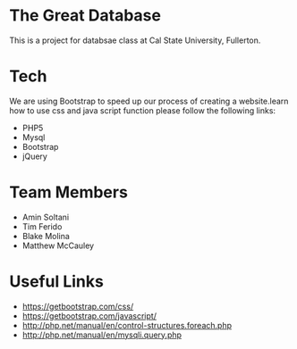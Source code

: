 # The Great Database
This is a project for databsae class at Cal State University, Fullerton.

# Tech
We are using Bootstrap to speed up our process of creating a website.learn how to use css and java script function please follow the following links:

  - PHP5
  - Mysql
  - Bootstrap
  - jQuery

# Team Members
  - Amin Soltani
  - Tim  Ferido
  - Blake Molina
  - Matthew McCauley

# Useful Links
* https://getbootstrap.com/css/
* https://getbootstrap.com/javascript/
* http://php.net/manual/en/control-structures.foreach.php
* http://php.net/manual/en/mysqli.query.php
